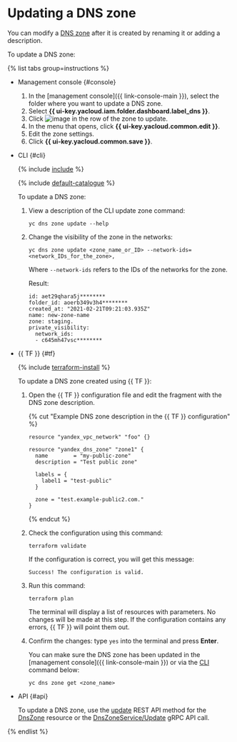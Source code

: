 # Updating a DNS zone

You can modify a [DNS zone](../concepts/dns-zone.md) after it is created by renaming it or adding a description.

To update a DNS zone:

{% list tabs group=instructions %}

- Management console {#console}

   1. In the [management console]({{ link-console-main }}), select the folder where you want to update a DNS zone.
   1. Select **{{ ui-key.yacloud.iam.folder.dashboard.label_dns }}**.
   1. Click ![image](../../_assets/console-icons/ellipsis.svg) in the row of the zone to update.
   1. In the menu that opens, click **{{ ui-key.yacloud.common.edit }}**.
   1. Edit the zone settings.
   1. Click **{{ ui-key.yacloud.common.save }}**.

- CLI {#cli}

   {% include [include](../../_includes/cli-install.md) %}

   {% include [default-catalogue](../../_includes/default-catalogue.md) %}

   To update a DNS zone:

   1. View a description of the CLI update zone command:

      ```
      yc dns zone update --help
      ```

   1. Change the visibility of the zone in the networks:

      ```
      yc dns zone update <zone_name_or_ID> --network-ids=<network_IDs_for_the_zone>,
      ```

      Where `--network-ids` refers to the IDs of the networks for the zone.

      Result:

      ```
      id: aet29qhara5j********
      folder_id: aoerb349v3h4********
      created_at: "2021-02-21T09:21:03.935Z"
      name: new-zone-name
      zone: staging.
      private_visibility:
        network_ids:
        - c645mh47vsc********
      ```

- {{ TF }} {#tf}

   {% include [terraform-install](../../_includes/terraform-install.md) %}

   To update a DNS zone created using {{ TF }}:

   1. Open the {{ TF }} configuration file and edit the fragment with the DNS zone description.

      {% cut "Example DNS zone description in the {{ TF }} configuration" %}

      ```hcl
      resource "yandex_vpc_network" "foo" {}

      resource "yandex_dns_zone" "zone1" {
        name        = "my-public-zone"
        description = "Test public zone"

        labels = {
          label1 = "test-public"
        }

        zone = "test.example-public2.com."
      }
      ```

      {% endcut %}

   1. Check the configuration using this command:
      ```
      terraform validate
      ```

      If the configuration is correct, you will get this message:

      ```
      Success! The configuration is valid.
      ```

   1. Run this command:
      ```
      terraform plan
      ```

      The terminal will display a list of resources with parameters. No changes will be made at this step. If the configuration contains any errors, {{ TF }} will point them out.


   1. Confirm the changes: type `yes` into the terminal and press **Enter**.

      You can make sure the DNS zone has been updated in the [management console]({{ link-console-main }}) or via the [CLI](../../cli/quickstart.md) command below:

      ```
      yc dns zone get <zone_name>
      ```

- API {#api}

   To update a DNS zone, use the [update](../api-ref/DnsZone/update.md) REST API method for the [DnsZone](../api-ref/DnsZone/index.md) resource or the [DnsZoneService/Update](../api-ref/grpc/DnsZone/update.md) gRPC API call.

{% endlist %}
